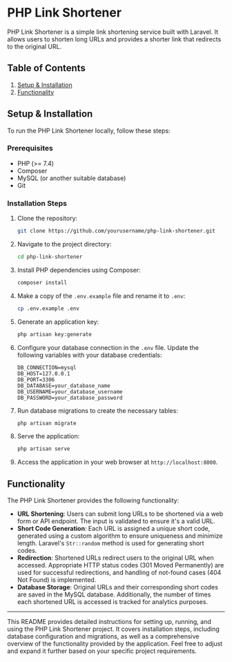 # PHP Link Shortener

PHP Link Shortener is a simple link shortening service built with Laravel. It allows users to shorten long URLs and provides a shorter link that redirects to the original URL.

## Table of Contents

1. [Setup & Installation](#setup--installation)
2. [Functionality](#functionality)

## Setup & Installation

To run the PHP Link Shortener locally, follow these steps:

### Prerequisites

- PHP (>= 7.4)
- Composer
- MySQL (or another suitable database)
- Git

### Installation Steps

1. Clone the repository:

   ```bash
   git clone https://github.com/yourusername/php-link-shortener.git
   ```

2. Navigate to the project directory:

   ```bash
   cd php-link-shortener
   ```

3. Install PHP dependencies using Composer:

   ```bash
   composer install
   ```

4. Make a copy of the `.env.example` file and rename it to `.env`:

   ```bash
   cp .env.example .env
   ```

5. Generate an application key:

   ```bash
   php artisan key:generate
   ```

6. Configure your database connection in the `.env` file. Update the following variables with your database credentials:

   ```dotenv
   DB_CONNECTION=mysql
   DB_HOST=127.0.0.1
   DB_PORT=3306
   DB_DATABASE=your_database_name
   DB_USERNAME=your_database_username
   DB_PASSWORD=your_database_password
   ```

7. Run database migrations to create the necessary tables:

   ```bash
   php artisan migrate
   ```

8. Serve the application:

   ```bash
   php artisan serve
   ```

9. Access the application in your web browser at `http://localhost:8000`.

## Functionality

The PHP Link Shortener provides the following functionality:

- **URL Shortening**: Users can submit long URLs to be shortened via a web form or API endpoint. The input is validated to ensure it's a valid URL.
- **Short Code Generation**: Each URL is assigned a unique short code, generated using a custom algorithm to ensure uniqueness and minimize length. Laravel's `Str::random` method is used for generating short codes.
- **Redirection**: Shortened URLs redirect users to the original URL when accessed. Appropriate HTTP status codes (301 Moved Permanently) are used for successful redirections, and handling of not-found cases (404 Not Found) is implemented.
- **Database Storage**: Original URLs and their corresponding short codes are saved in the MySQL database. Additionally, the number of times each shortened URL is accessed is tracked for analytics purposes.

---

This README provides detailed instructions for setting up, running, and using the PHP Link Shortener project. It covers installation steps, including database configuration and migrations, as well as a comprehensive overview of the functionality provided by the application. Feel free to adjust and expand it further based on your specific project requirements.